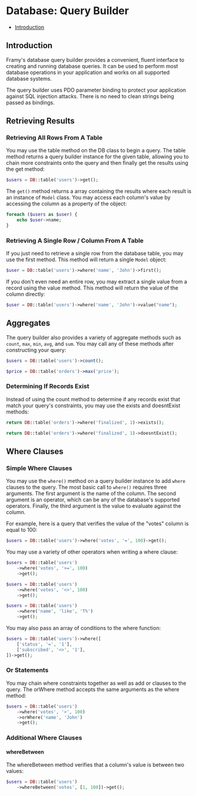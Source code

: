 # Database: Query Builder

- [Introduction](#introduction)

## Introduction

Framy's database query builder provides a convenient, fluent interface to creating and running database queries. It can be used to perform most database operations in your application and works on all supported database systems.

The query builder uses PDO parameter binding to protect your application against SQL injection attacks. There is no need to clean strings being passed as bindings.

## Retrieving Results

### Retrieving All Rows From A Table

You may use the table method on the DB class to begin a query. The table method returns a query builder instance for the given table, allowing you to chain more constraints onto the query and then finally get the results using the get method: 

```php
$users = DB::table('users')->get();
```

The `get()` method returns a array containing the results where each result is an instance of `Model` class. You may access each column's value by accessing the column as a property of the object:

```php
foreach ($users as $user) {
    echo $user->name;
}
```

### Retrieving A Single Row / Column From A Table

If you just need to retrieve a single row from the database table, you may use the first method. This method will return a single `Model` object:

```php
$user = DB::table('users')->where('name', 'John')->first();
```

If you don't even need an entire row, you may extract a single value from a record using the  value method. This method will return the value of the column directly:

```php
$user = DB::table('users')->where('name', 'John')->value("name");
```

## Aggregates
The query builder also provides a variety of aggregate methods such as `count`, `max`, `min`,  `avg`, and `sum`. You may call any of these methods after constructing your query:

```php 
$users = DB::table('users')->count();

$price = DB::table('orders')->max('price');
```

### Determining If Records Exist

Instead of using the count method to determine if any records exist that match your query's constraints, you may use the exists and doesntExist methods:

```php
return DB::table('orders')->where('finalized', 1)->exists();

return DB::table('orders')->where('finalized', 1)->doesntExist();
```

## Where Clauses

### Simple Where Clauses

You may use the `where()` method on a query builder instance to add `where` clauses to the query. The most basic call to `where()` requires three arguments. The first argument is the name of the column. The second argument is an operator, which can be any of the database's supported operators. Finally, the third argument is the value to evaluate against the column.

For example, here is a query that verifies the value of the "votes" column is equal to 100:

```php
$users = DB::table('users')->where('votes', '=', 100)->get();
```

You may use a variety of other operators when writing a where clause:

```php
$users = DB::table('users')
    ->where('votes', '>=', 100)
    ->get();

$users = DB::table('users')
    ->where('votes', '<>', 100)
    ->get();

$users = DB::table('users')
    ->where('name', 'like', 'T%')
    ->get();
```

You may also pass an array of conditions to the where function:
    
```php
$users = DB::table('users')->where([
    ['status', '=', '1'],
    ['subscribed', '<>', '1'],
])->get();
```

### Or Statements
You may chain where constraints together as well as add or clauses to the query. The  orWhere method accepts the same arguments as the where method:

```php
$users = DB::table('users')
    ->where('votes', '>', 100)
    ->orWhere('name', 'John')
    ->get();
```

### Additional Where Clauses

#### whereBetween

The whereBetween method verifies that a column's value is between two values:

```php
$users = DB::table('users')
    ->whereBetween('votes', [1, 100])->get();
```
